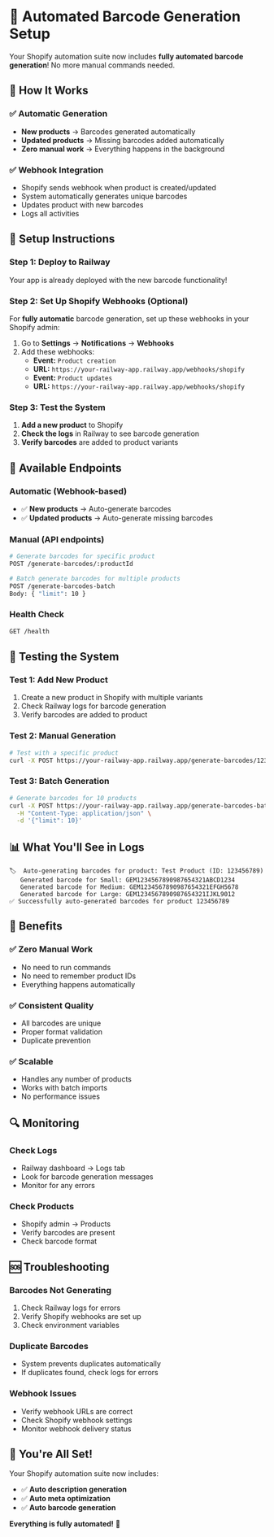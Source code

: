 # 🤖 Automated Barcode Generation Setup

Your Shopify automation suite now includes **fully automated barcode generation**! No more manual commands needed.

## 🎉 **How It Works**

### **✅ Automatic Generation**
- **New products** → Barcodes generated automatically
- **Updated products** → Missing barcodes added automatically
- **Zero manual work** → Everything happens in the background

### **✅ Webhook Integration**
- Shopify sends webhook when product is created/updated
- System automatically generates unique barcodes
- Updates product with new barcodes
- Logs all activities

## 🚀 **Setup Instructions**

### **Step 1: Deploy to Railway**
Your app is already deployed with the new barcode functionality!

### **Step 2: Set Up Shopify Webhooks (Optional)**
For **fully automatic** barcode generation, set up these webhooks in your Shopify admin:

1. Go to **Settings** → **Notifications** → **Webhooks**
2. Add these webhooks:
   - **Event:** `Product creation`
   - **URL:** `https://your-railway-app.railway.app/webhooks/shopify`
   - **Event:** `Product updates`
   - **URL:** `https://your-railway-app.railway.app/webhooks/shopify`

### **Step 3: Test the System**
1. **Add a new product** to Shopify
2. **Check the logs** in Railway to see barcode generation
3. **Verify barcodes** are added to product variants

## 📡 **Available Endpoints**

### **Automatic (Webhook-based)**
- ✅ **New products** → Auto-generate barcodes
- ✅ **Updated products** → Auto-generate missing barcodes

### **Manual (API endpoints)**
```bash
# Generate barcodes for specific product
POST /generate-barcodes/:productId

# Batch generate barcodes for multiple products
POST /generate-barcodes-batch
Body: { "limit": 10 }
```

### **Health Check**
```bash
GET /health
```

## 🔧 **Testing the System**

### **Test 1: Add New Product**
1. Create a new product in Shopify with multiple variants
2. Check Railway logs for barcode generation
3. Verify barcodes are added to product

### **Test 2: Manual Generation**
```bash
# Test with a specific product
curl -X POST https://your-railway-app.railway.app/generate-barcodes/123456789
```

### **Test 3: Batch Generation**
```bash
# Generate barcodes for 10 products
curl -X POST https://your-railway-app.railway.app/generate-barcodes-batch \
  -H "Content-Type: application/json" \
  -d '{"limit": 10}'
```

## 📊 **What You'll See in Logs**

```
🏷️  Auto-generating barcodes for product: Test Product (ID: 123456789)
   Generated barcode for Small: GEM1234567890987654321ABCD1234
   Generated barcode for Medium: GEM1234567890987654321EFGH5678
   Generated barcode for Large: GEM1234567890987654321IJKL9012
✅ Successfully auto-generated barcodes for product 123456789
```

## 🎯 **Benefits**

### **✅ Zero Manual Work**
- No need to run commands
- No need to remember product IDs
- Everything happens automatically

### **✅ Consistent Quality**
- All barcodes are unique
- Proper format validation
- Duplicate prevention

### **✅ Scalable**
- Handles any number of products
- Works with batch imports
- No performance issues

## 🔍 **Monitoring**

### **Check Logs**
- Railway dashboard → Logs tab
- Look for barcode generation messages
- Monitor for any errors

### **Check Products**
- Shopify admin → Products
- Verify barcodes are present
- Check barcode format

## 🆘 **Troubleshooting**

### **Barcodes Not Generating**
1. Check Railway logs for errors
2. Verify Shopify webhooks are set up
3. Check environment variables

### **Duplicate Barcodes**
- System prevents duplicates automatically
- If duplicates found, check logs for errors

### **Webhook Issues**
- Verify webhook URLs are correct
- Check Shopify webhook settings
- Monitor webhook delivery status

## 🎉 **You're All Set!**

Your Shopify automation suite now includes:
- ✅ **Auto description generation**
- ✅ **Auto meta optimization**
- ✅ **Auto barcode generation**

**Everything is fully automated!** 🚀

